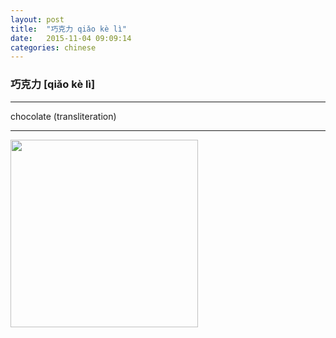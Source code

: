 ```yaml
---
layout: post
title:  "巧克力 qiǎo kè lì"
date:   2015-11-04 09:09:14
categories: chinese
---
```

### 巧克力 [qiǎo kè lì]
-----------

chocolate (transliteration)

-----------

<img width='300' src="/wombats-learning/images/qiaokeli.jpg"/>
